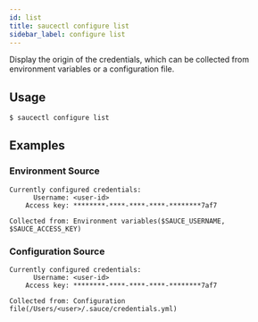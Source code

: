 ```yaml
---
id: list
title: saucectl configure list
sidebar_label: configure list
---
```


Display the origin of the credentials, which can be collected from environment variables or a configuration file.

## Usage

```bash
$ saucectl configure list
```

## Examples

### Environment Source

```
Currently configured credentials:
	  Username: <user-id>
	Access key: ********-****-****-****-********7af7

Collected from: Environment variables($SAUCE_USERNAME, $SAUCE_ACCESS_KEY)
```

### Configuration Source

```
Currently configured credentials:
	  Username: <user-id>
	Access key: ********-****-****-****-********7af7

Collected from: Configuration file(/Users/<user>/.sauce/credentials.yml)
```
